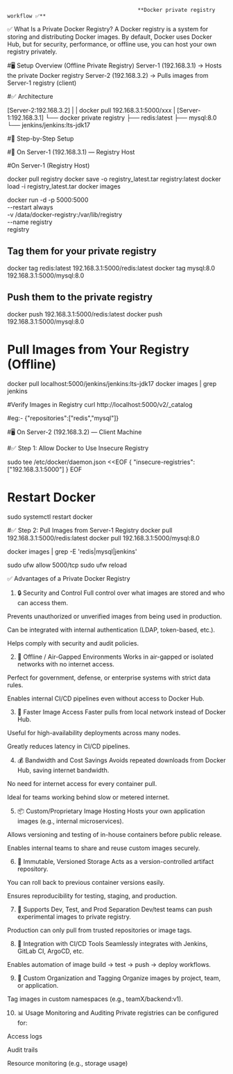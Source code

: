 	                                          **Docker private registry workflow ✅**




✅ What Is a Private Docker Registry?
A Docker registry is a system for storing and distributing Docker images. By default, Docker uses Docker Hub, but for security, performance, or offline use, you can host your own registry privately.


#🖥️ Setup Overview (Offline Private Registry)
Server-1 (192.168.3.1) → Hosts the private Docker registry
Server-2 (192.168.3.2) → Pulls images from Server-1 registry (client)

#✅ Architecture

[Server-2:192.168.3.2]
   |
   |  docker pull 192.168.3.1:5000/xxx
   |
[Server-1:192.168.3.1]
   └── docker private registry
         ├── redis:latest
         ├── mysql:8.0
         └── jenkins/jenkins:lts-jdk17




#🧱 Step-by-Step Setup


#🔧 On Server-1 (192.168.3.1) — Registry Host

#On Server-1 (Registry Host)

docker pull registry
docker save -o registry_latest.tar registry:latest
docker load -i registry_latest.tar
docker images
	

docker run -d -p 5000:5000 \
  --restart always \
  -v /data/docker-registry:/var/lib/registry \
  --name registry \
  registry
  

## Tag them for your private registry  
docker tag redis:latest 192.168.3.1:5000/redis:latest
docker tag mysql:8.0 192.168.3.1:5000/mysql:8.0


## Push them to the private registry
docker push 192.168.3.1:5000/redis:latest
docker push 192.168.3.1:5000/mysql:8.0



# Pull Images from Your Registry (Offline)
docker pull localhost:5000/jenkins/jenkins:lts-jdk17
docker images | grep jenkins


#Verify Images in Registry
curl http://localhost:5000/v2/_catalog

#eg:-
{"repositories":["redis","mysql"]}







#🖥️ On Server-2 (192.168.3.2) — Client Machine

#✅ Step 1: Allow Docker to Use Insecure Registry

                  

sudo tee /etc/docker/daemon.json <<EOF
{
  "insecure-registries": ["192.168.3.1:5000"]
}
EOF

# Restart Docker
sudo systemctl restart docker



#✅ Step 2: Pull Images from Server-1 Registry
docker pull 192.168.3.1:5000/redis:latest
docker pull 192.168.3.1:5000/mysql:8.0


docker images | grep -E 'redis|mysql|jenkins'

 
sudo ufw allow 5000/tcp
sudo ufw reload











✅ Advantages of a Private Docker Registry
1. 🔒 Security and Control
Full control over what images are stored and who can access them.

Prevents unauthorized or unverified images from being used in production.

Can be integrated with internal authentication (LDAP, token-based, etc.).

Helps comply with security and audit policies.



2. 🚫 Offline / Air-Gapped Environments
Works in air-gapped or isolated networks with no internet access.

Perfect for government, defense, or enterprise systems with strict data rules.

Enables internal CI/CD pipelines even without access to Docker Hub.


3. 🚀 Faster Image Access
Faster pulls from local network instead of Docker Hub.

Useful for high-availability deployments across many nodes.

Greatly reduces latency in CI/CD pipelines.


4. 💰 Bandwidth and Cost Savings
Avoids repeated downloads from Docker Hub, saving internet bandwidth.

No need for internet access for every container pull.

Ideal for teams working behind slow or metered internet.


5. 📦 Custom/Proprietary Image Hosting
Hosts your own application images (e.g., internal microservices).

Allows versioning and testing of in-house containers before public release.

Enables internal teams to share and reuse custom images securely.



6. 🔁 Immutable, Versioned Storage
Acts as a version-controlled artifact repository.

You can roll back to previous container versions easily.

Ensures reproducibility for testing, staging, and production.


7. 🧪 Supports Dev, Test, and Prod Separation
Dev/test teams can push experimental images to private registry.

Production can only pull from trusted repositories or image tags.



8. 🧰 Integration with CI/CD Tools
Seamlessly integrates with Jenkins, GitLab CI, ArgoCD, etc.

Enables automation of image build → test → push → deploy workflows.


9. 🔧 Custom Organization and Tagging
Organize images by project, team, or application.

Tag images in custom namespaces (e.g., teamX/backend:v1).


10. 📊 Usage Monitoring and Auditing
Private registries can be configured for:

Access logs

Audit trails

Resource monitoring (e.g., storage usage)
















